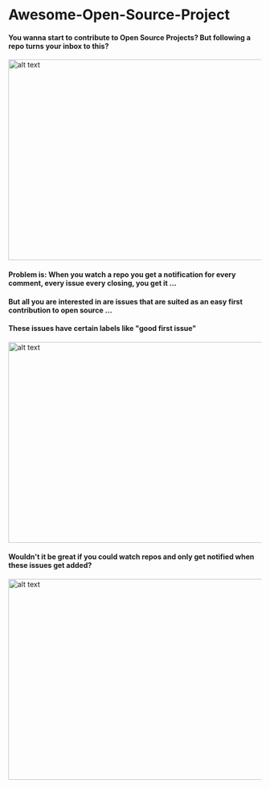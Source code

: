 # Awesome-Open-Source-Project

#### You wanna start to contribute to Open Source Projects? But following a repo turns your inbox to this?

<img src="https://user-images.githubusercontent.com/55209225/65282006-2ceca780-db34-11e9-8084-10fe65db34af.png" alt="alt text" width="800" height="400">

#### Problem is: When you watch a repo you get a notification for every comment, every issue every closing, you get it ...

#### But all you are interested in are issues that are suited as an easy first contribution to open source ...

#### These issues have certain labels like "good first issue"

<img src="https://user-images.githubusercontent.com/55209225/65282022-383fd300-db34-11e9-8bf3-8cd16e807fb3.png" alt="alt text" width="800" height="400">

#### Wouldn't it be great if you could watch repos and only get notified when these issues get added?

<img src="https://user-images.githubusercontent.com/55209225/65282035-3f66e100-db34-11e9-81e1-c8c0018af41f.png" alt="alt text" width="800" height="400">

